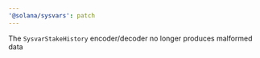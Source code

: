 ```yaml
---
'@solana/sysvars': patch
---
```


The `SysvarStakeHistory` encoder/decoder no longer produces malformed data
